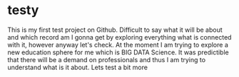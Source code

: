 # testy
This is my first test project on Github. Difficult to say what it will be about and which record am I gonna get by exploring everything what is connected with it, however anyway let's check.
At the moment I am trying to explore a new education sphere for me which is BIG DATA Science. It was predictible that there will be a demand on professionals and thus I am trying to understand what is it about.
Lets test a bit more
